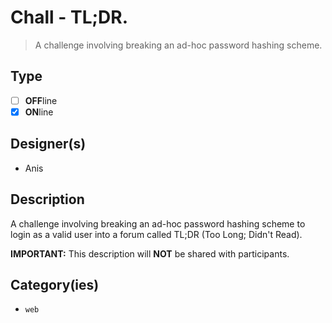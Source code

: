 # Chall - TL;DR.

> A challenge involving breaking an ad-hoc password hashing scheme.

## Type

- [ ] **OFF**line
- [X] **ON**line

## Designer(s)

- Anis

## Description

A challenge involving breaking an ad-hoc password hashing scheme to login as a valid user into a forum called TL;DR (Too Long; Didn't Read).

**IMPORTANT:** This description will **NOT** be shared with participants.

## Category(ies)

- `web`